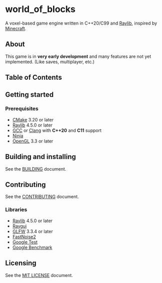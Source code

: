 # world_of_blocks

A voxel-based game engine written in C++20/C99 and [Raylib](https://www.raylib.com/), inspired by [Minecraft](https://www.minecraft.net/).

## About

This game is in **very early development** and many features are not yet implemented. (Like saves, multiplayer, etc.)

## Table of Contents

## Getting started

### Prerequisites

- [CMake](https://cmake.org/) 3.20 or later
- [Raylib](https://www.raylib.com/) 4.5.0 or later
- [GCC](https://gcc.gnu.org/) or [Clang](https://clang.llvm.org/) with **C++20** and **C11** support
- [Ninja](https://ninja-build.org/)
- [OpenGL](https://www.opengl.org/) 3.3 or later

## Building and installing

See the [BUILDING](BUILDING.md) document.

## Contributing

See the [CONTRIBUTING](CONTRIBUTING.md) document.

### Libraries

- [Raylib](https://www.raylib.com/) 4.5.0 or later
- [Raygui](https://www.raylib.com/)
- [GLFW](https://www.glfw.org/) 3.3.4 or later
- [FastNoise2](https://github.com/Auburn/FastNoise2)
- [Google Test](https://github.com/google/googletest)
- [Google Benchmark](https://github.com/google/benchmark)

## Licensing

See the [MIT LICENSE](LICENSE) document.
